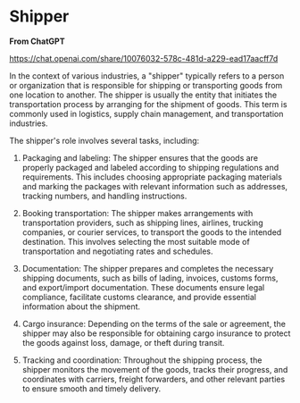 # Shipper

**From ChatGPT**

https://chat.openai.com/share/10076032-578c-481d-a229-ead17aacff7d

In the context of various industries, a "shipper" typically refers to a person or organization that is responsible for shipping or transporting goods from one location to another. The shipper is usually the entity that initiates the transportation process by arranging for the shipment of goods. This term is commonly used in logistics, supply chain management, and transportation industries.

The shipper's role involves several tasks, including:

1. Packaging and labeling: The shipper ensures that the goods are properly packaged and labeled according to shipping regulations and requirements. This includes choosing appropriate packaging materials and marking the packages with relevant information such as addresses, tracking numbers, and handling instructions.

2. Booking transportation: The shipper makes arrangements with transportation providers, such as shipping lines, airlines, trucking companies, or courier services, to transport the goods to the intended destination. This involves selecting the most suitable mode of transportation and negotiating rates and schedules.

3. Documentation: The shipper prepares and completes the necessary shipping documents, such as bills of lading, invoices, customs forms, and export/import documentation. These documents ensure legal compliance, facilitate customs clearance, and provide essential information about the shipment.

4. Cargo insurance: Depending on the terms of the sale or agreement, the shipper may also be responsible for obtaining cargo insurance to protect the goods against loss, damage, or theft during transit.

5. Tracking and coordination: Throughout the shipping process, the shipper monitors the movement of the goods, tracks their progress, and coordinates with carriers, freight forwarders, and other relevant parties to ensure smooth and timely delivery.
